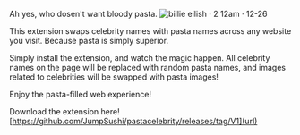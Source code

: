 Ah yes, who dosen't want bloody pasta.
![billie eilish · 2 12am · 12-26](https://github.com/user-attachments/assets/096849db-009d-4c93-b9dc-e503bf56640d)

This extension swaps celebrity names with pasta names across any website you visit. Because pasta is simply superior.

Simply install the extension, and watch the magic happen. All celebrity names on the page will be replaced with random pasta names, and images related to celebrities will be swapped with pasta images!

Enjoy the pasta-filled web experience!


Download the extension here!
[https://github.com/JumpSushi/pastacelebrity/releases/tag/V1](url)
